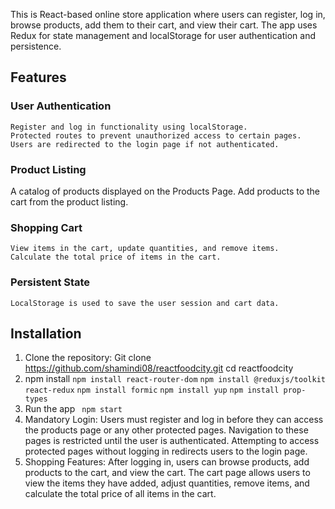 This is React-based online store application where users can register, log in, browse products, add them to their cart, and view their cart. The app uses Redux for state management and localStorage for user authentication and persistence.

## Features
 ### User Authentication

    Register and log in functionality using localStorage.
    Protected routes to prevent unauthorized access to certain pages.
    Users are redirected to the login page if not authenticated.

### Product Listing

   A catalog of products displayed on the Products Page.
    Add products to the cart from the product listing.

### Shopping Cart

    View items in the cart, update quantities, and remove items.
    Calculate the total price of items in the cart.

### Persistent State
    
    LocalStorage is used to save the user session and cart data.
## Installation
1.	Clone the repository:
  Git clone https://github.com/shamindi08/reactfoodcity.git 
  cd reactfoodcity
2.	npm install
`npm install react-router-dom`
`npm install @reduxjs/toolkit react-redux`
`npm install formic`
`npm install yup`
`npm install prop-types`
3.	Run the app
 ` npm start`
4.	  Mandatory Login: Users must register and log in before they can access the products page or any other protected pages. Navigation to these pages is restricted until the user is authenticated. Attempting to access protected pages without logging in redirects users to the login page.
5.	 Shopping Features:
   After logging in, users can browse products, add products to the cart, and view the cart.
  The cart page allows users to view the items they have added, adjust quantities, remove items, and calculate the total price of all items in the cart.
	
